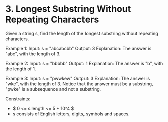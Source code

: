 # 3. Longest Substring Without Repeating Characters
Given a string s, find the length of the longest 
substring without repeating characters.

Example 1:
Input: s = "abcabcbb"
Output: 3
Explanation: The answer is "abc", with the length of 3.

Example 2:
Input: s = "bbbbb"
Output: 1
Explanation: The answer is "b", with the length of 1.

Example 3:
Input: s = "pwwkew"
Output: 3
Explanation: The answer is "wke", with the length of 3.
Notice that the answer must be a substring, "pwke" is a subsequence and not a substring.
 
Constraints:
* $ 0 <= s.length <= 5 * 10^4 $
* s consists of English letters, digits, symbols and spaces.